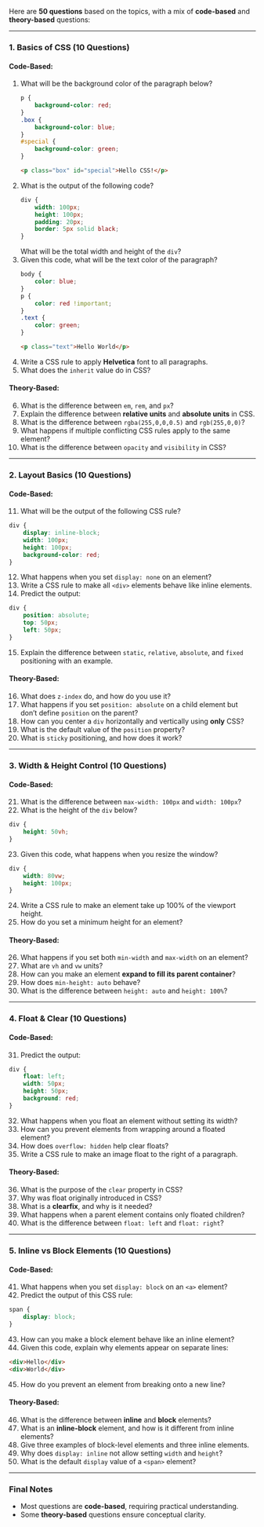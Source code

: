 Here are **50 questions** based on the topics, with a mix of **code-based** and **theory-based** questions:  

---

### **1. Basics of CSS (10 Questions)**  
#### **Code-Based:**  
1. What will be the background color of the paragraph below?  
   ```css
   p {
       background-color: red;
   }
   .box {
       background-color: blue;
   }
   #special {
       background-color: green;
   }
   ```
   ```html
   <p class="box" id="special">Hello CSS!</p>
   ```  
2. What is the output of the following code?  
   ```css
   div {
       width: 100px;
       height: 100px;
       padding: 20px;
       border: 5px solid black;
   }
   ```
   What will be the total width and height of the `div`?  
3. Given this code, what will be the text color of the paragraph?  
   ```css
   body {
       color: blue;
   }
   p {
       color: red !important;
   }
   .text {
       color: green;
   }
   ```
   ```html
   <p class="text">Hello World</p>
   ```  
4. Write a CSS rule to apply **Helvetica** font to all paragraphs.  
5. What does the `inherit` value do in CSS?  

#### **Theory-Based:**  
6. What is the difference between `em`, `rem`, and `px`?  
7. Explain the difference between **relative units** and **absolute units** in CSS.  
8. What is the difference between `rgba(255,0,0,0.5)` and `rgb(255,0,0)`?  
9. What happens if multiple conflicting CSS rules apply to the same element?  
10. What is the difference between `opacity` and `visibility` in CSS?  

---

### **2. Layout Basics (10 Questions)**  
#### **Code-Based:**  
11. What will be the output of the following CSS rule?  
   ```css
   div {
       display: inline-block;
       width: 100px;
       height: 100px;
       background-color: red;
   }
   ```
12. What happens when you set `display: none` on an element?  
13. Write a CSS rule to make all `<div>` elements behave like inline elements.  
14. Predict the output:  
   ```css
   div {
       position: absolute;
       top: 50px;
       left: 50px;
   }
   ```
15. Explain the difference between `static`, `relative`, `absolute`, and `fixed` positioning with an example.  

#### **Theory-Based:**  
16. What does `z-index` do, and how do you use it?  
17. What happens if you set `position: absolute` on a child element but don’t define `position` on the parent?  
18. How can you center a `div` horizontally and vertically using **only** CSS?  
19. What is the default value of the `position` property?  
20. What is `sticky` positioning, and how does it work?  

---

### **3. Width & Height Control (10 Questions)**  
#### **Code-Based:**  
21. What is the difference between `max-width: 100px` and `width: 100px`?  
22. What is the height of the `div` below?  
   ```css
   div {
       height: 50vh;
   }
   ```
23. Given this code, what happens when you resize the window?  
   ```css
   div {
       width: 80vw;
       height: 100px;
   }
   ```
24. Write a CSS rule to make an element take up 100% of the viewport height.  
25. How do you set a minimum height for an element?  

#### **Theory-Based:**  
26. What happens if you set both `min-width` and `max-width` on an element?  
27. What are `vh` and `vw` units?  
28. How can you make an element **expand to fill its parent container**?  
29. How does `min-height: auto` behave?  
30. What is the difference between `height: auto` and `height: 100%`?  

---

### **4. Float & Clear (10 Questions)**  
#### **Code-Based:**  
31. Predict the output:  
   ```css
   div {
       float: left;
       width: 50px;
       height: 50px;
       background: red;
   }
   ```
32. What happens when you float an element without setting its width?  
33. How can you prevent elements from wrapping around a floated element?  
34. How does `overflow: hidden` help clear floats?  
35. Write a CSS rule to make an image float to the right of a paragraph.  

#### **Theory-Based:**  
36. What is the purpose of the `clear` property in CSS?  
37. Why was float originally introduced in CSS?  
38. What is a **clearfix**, and why is it needed?  
39. What happens when a parent element contains only floated children?  
40. What is the difference between `float: left` and `float: right`?  

---

### **5. Inline vs Block Elements (10 Questions)**  
#### **Code-Based:**  
41. What happens when you set `display: block` on an `<a>` element?  
42. Predict the output of this CSS rule:  
   ```css
   span {
       display: block;
   }
   ```
43. How can you make a block element behave like an inline element?  
44. Given this code, explain why elements appear on separate lines:  
   ```html
   <div>Hello</div>
   <div>World</div>
   ```
45. How do you prevent an element from breaking onto a new line?  

#### **Theory-Based:**  
46. What is the difference between **inline** and **block** elements?  
47. What is an **inline-block** element, and how is it different from inline elements?  
48. Give three examples of block-level elements and three inline elements.  
49. Why does `display: inline` not allow setting `width` and `height`?  
50. What is the default `display` value of a `<span>` element?  

---

### **Final Notes**  
- Most questions are **code-based**, requiring practical understanding.  
- Some **theory-based** questions ensure conceptual clarity.  